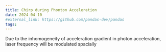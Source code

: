 ```yaml
---
title: Chirp during Phonton Acceleration
date: 2024-04-10
#external_link: https://github.com/pandas-dev/pandas
tags:
---
```


Due to the inhomogeneity of acceleration gradient in photon acceleration, laser frequency will be modulated spacially

<!--more-->
